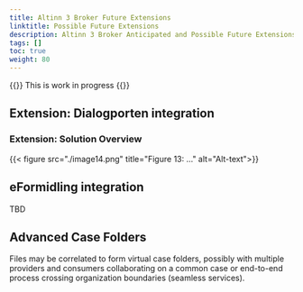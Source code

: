 ```yaml
---
title: Altinn 3 Broker Future Extensions 
linktitle: Possible Future Extensions 
description: Altinn 3 Broker Anticipated and Possible Future Extensions 
tags: []
toc: true
weight: 80
---
```


{{<notice warning>}} <!-- info -->
This is work in progress
{{</notice>}}

## Extension: Dialogporten integration

### Extension: Solution Overview

{{< figure src="./image14.png" title="Figure 13: ..." alt="Alt-text">}}

## eFormidling integration

TBD


## Advanced Case Folders 

Files may be correlated to form virtual case folders, possibly with multiple
providers and consumers collaborating on a common case or end-to-end
process crossing organization boundaries (seamless services).
